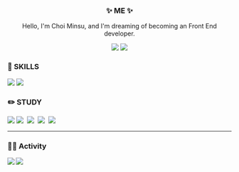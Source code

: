  <h3 align="center">✨ ME ✨</h3>
<p align="center">Hello, I'm Choi Minsu, and I'm dreaming of becoming an Front End developer.</p>
<div align="center"> 
  <a href="https://www.instagram.com/m.in_su08/"><img src="https://img.shields.io/badge/Instagram-ff69b4?style=plastic&logo=Instagram&logoColor=white"/></a>
 <img src="https://img.shields.io/badge/mandoo4137@gmail.com-EA4305?style=flat-square&logo=Gmail&logoColor=white">
</div>   

 
<h3 align="left">💪 SKILLS</h3> 
<div align="left">
  <img src="https://img.shields.io/badge/java-007396?style=for-the-badge&logo=OpenJDK&logoColor=white">  
  <img src="https://img.shields.io/badge/C-A8B9CC?style=for-the-badge&logo=C&logoColor=white">
</div>


<h3 align="left">✏️ STUDY </h3>
<div align="left">
  <img src="https://img.shields.io/badge/html5-E34F26?style=for-the-badge&logo=html5&logoColor=white">
  <img src="https://img.shields.io/badge/css3-1572B6?style=flat-square&logo=css3&logoColor=white">&nbsp
  <img src="https://img.shields.io/badge/javascript-F7DF1E?style=flat-square&logo=javascript&logoColor=white">&nbsp
  <img src="https://img.shields.io/badge/react-61DAFB?style=flat-square&logo=react&logoColor=white">&nbsp
  <img src="https://img.shields.io/badge/visual studio code-007ACC?style=flat-square&logo=visual studio code&logoColor=white">&nbsp 
</div>

<hr>

<h3 align="left">🏃🏻 Activity</h3>
<img align="left" src="http://mazassumnida.wtf/api/v2/generate_badge?boj=mandoo0707"/> <img align="center" src="https://github-readme-stats.vercel.app/api/top-langs/?username=min-su08&layout=compact">

